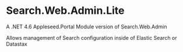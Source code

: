# Search.Web.Admin.Lite

A .NET 4.6 Appleseed.Portal Module version of Search.Web.Admin

Allows management of Search configuration inside of Elastic Search or Datastax
